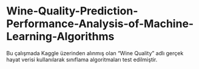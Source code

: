 # Wine-Quality-Prediction-Performance-Analysis-of-Machine-Learning-Algorithms
Bu çalışmada Kaggle üzerinden alınmış olan “Wine Quality” adlı gerçek hayat verisi kullanılarak sınıflama algoritmaları test edilmiştir.
